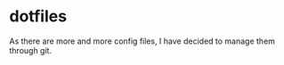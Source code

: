 dotfiles
========

As there are more and more config files, I have decided to manage them through git.
